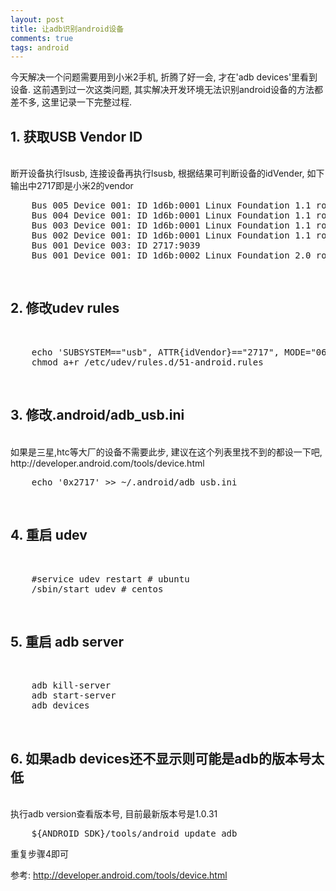 ```yaml
---
layout: post
title: 让adb识别android设备
comments: true
tags: android
---
```


今天解决一个问题需要用到小米2手机, 折腾了好一会, 才在'adb devices'里看到设备.
这前遇到过一次这类问题, 其实解决开发环境无法识别android设备的方法都差不多, 这里记录一下完整过程.

<h2>1. 获取USB Vendor ID</h2><br/>
断开设备执行lsusb, 连接设备再执行lsusb, 根据结果可判断设备的idVender, 如下输出中2717即是小米2的vendor
<pre>
    Bus 005 Device 001: ID 1d6b:0001 Linux Foundation 1.1 root hub
    Bus 004 Device 001: ID 1d6b:0001 Linux Foundation 1.1 root hub
    Bus 003 Device 001: ID 1d6b:0001 Linux Foundation 1.1 root hub
    Bus 002 Device 001: ID 1d6b:0001 Linux Foundation 1.1 root hub
    Bus 001 Device 003: ID 2717:9039
    Bus 001 Device 001: ID 1d6b:0002 Linux Foundation 2.0 root hub
</pre><br/>


<h2>2. 修改udev rules</h2><br/>
<pre>
    echo 'SUBSYSTEM=="usb", ATTR{idVendor}=="2717", MODE="0666", GROUP="plugdev"' >> /etc/udev/rules.d/51-android.rules
    chmod a+r /etc/udev/rules.d/51-android.rules
</pre><br/>


<h2>3. 修改.android/adb_usb.ini</h2><br/>
如果是三星,htc等大厂的设备不需要此步, 建议在这个列表里找不到的都设一下吧, http://developer.android.com/tools/device.html
<pre>
    echo '0x2717' >> ~/.android/adb_usb.ini
</pre><br/>


<h2>4. 重启 udev</h2><br/>
<pre>
    #service udev restart # ubuntu
    /sbin/start_udev # centos
</pre></br>


<h2>5. 重启 adb server</h2></br>
<pre>
    adb kill-server
    adb start-server
    adb devices
</pre></br>


<h2>6. 如果adb devices还不显示则可能是adb的版本号太低</h2></br>
执行adb version查看版本号, 目前最新版本号是1.0.31
<pre>
    ${ANDROID_SDK}/tools/android update adb
</pre>

重复步骤4即可


参考:
  http://developer.android.com/tools/device.html
